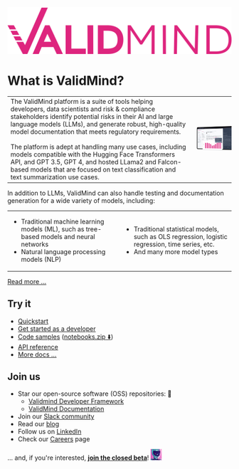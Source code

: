 <img src="images/validmind-logo-color.svg" alt="ValidMind logo" title="ValidMind logo">

<h1>What is ValidMind?</h1>

<table style="border: none;">
  <tbody>
    <tr>
      <td>The ValidMind platform is a suite of tools helping developers, data scientists and risk &amp; compliance stakeholders identify potential risks in their AI and large language models (LLMs), and generate robust, high-quality model documentation that meets regulatory requirements.<br><br>The platform is adept at handling many use cases, including models compatible with the Hugging Face Transformers API, and GPT 3.5, GPT 4, and hosted LLama2 and Falcon-based models that are focused on text classification and text summarization use cases.</td>
      <td><img src="images/validmind-dashboard.png" alt="An image showing the main ValidMind UI main dashboard" style="width: 350px; padding: 10px;"></td>
    </tr>
  </tbody>
</table>

<p>In addition to LLMs, ValidMind can also handle testing and documentation generation for a wide variety of models, including:</p>

<table style="border: none;">
  <tbody>
    <tr>
      <td>
        <ul>
          <li>Traditional machine learning models (ML), such as tree-based models and neural networks</li>
          <li>Natural language processing models (NLP)</li>
        </ul>
      </td>
      <td>
        <ul>
          <li>Traditional statistical models, such as OLS regression, logistic regression, time series, etc.</li>
          <li>And many more model types</li>
        </ul>
      </td>
    </tr>
  </tbody>
</table>

<p><a href="https://docs.validmind.ai/guide/overview.html" target="_blank">Read more ...</a></p>

<h2>Try it</h2>

<ul>
    <li><a href="https://docs.validmind.ai/guide/quickstart.html" target="_blank">Quickstart</a></li>
    <li><a href="https://docs.validmind.ai/guide/get-started-developer-framework.html" target="_blank">Get started as a developer</a></li>
    <li><a href="https://github.com/validmind/developer-framework/tree/main/notebooks" target="_blank">Code samples</a> (<a href="https://docs.validmind.ai/notebooks.zip">notebooks.zip ⬇️</a>)</li>
    <li><a href="https://docs.validmind.ai/validmind/validmind.html" target="_blank">API reference</a></li>
    <li><a href="https://docs.validmind.ai" target="_blank">More docs ...</a></li>
</ul>

<h2>Join us</h2>

<ul>
  <li>Star our open-source software (OSS) repositories: 🌟
      <ul>
          <li><a href="https://github.com/validmind/developer-framework" target="_blank">Validmind Developer Framework</a></li>
           <li><a href="https://github.com/validmind/developer-framework" target="_blank">ValidMind Documentation</a></li>
      </ul>
  </li>
  <li>Join our <a href="https://docs.validmind.ai/guide/join-community.html" target="_blank">Slack community</a></li>
  <li>Read our <a href="https://validmind.com/blog/" target="_blank">blog</a></li>
  <li>Follow us on <a href="https://www.linkedin.com/company/validmind" target="_blank">LinkedIn</a></li>
  <li>Check our <a href="https://validmind.com/careers/" target="_blank">Careers</a> page</li>
</ul>

<p>... and, if you're interested, <b><a href="https://docs.validmind.ai/guide/join-closed-beta.html" target="_blank">join the closed beta</b></a>! <img src="images/vm-closed-beta.png" alt="An image showing the ValidMind closed beta thumbnail" style="width: 25px;"></p>

